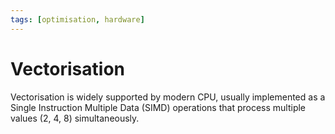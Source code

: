 ```yaml
---
tags: [optimisation, hardware]
---
```


# Vectorisation

Vectorisation is widely supported by modern CPU, usually implemented as a Single
Instruction Multiple Data (SIMD) operations that process multiple values (2, 4,
8) simultaneously.
